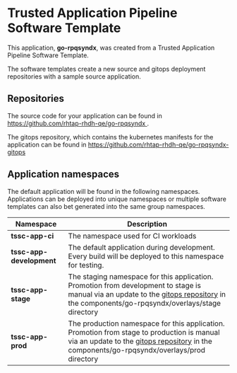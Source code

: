# Trusted Application Pipeline Software Template

This application, **go-rpqsyndx**, was created from a Trusted Application Pipeline Software Template.

The software templates create a new source and gitops deployment repositories with a sample source application. 

## Repositories

The source code for your application can be found in [https://github.com/rhtap-rhdh-qe/go-rpqsyndx ](https://github.com/rhtap-rhdh-qe/go-rpqsyndx ).
 
The gitops repository, which contains the kubernetes manifests for the application can be found in 
[https://github.com/rhtap-rhdh-qe/go-rpqsyndx-gitops ](https://github.com/rhtap-rhdh-qe/go-rpqsyndx-gitops ) 

## Application namespaces 

The default application will be found in the following namespaces. Applications can be deployed into unique namespaces or multiple software templates can also bet generated into the same group namespaces.  

|  Namespace   |  Description   |  
| -------- | -------- |
| **tssc-app-ci** | The namespace used for CI workloads |
| **tssc-app-development** | The default application during development. Every build will be deployed to this namespace for testing. |
| **tssc-app-stage** | The staging namespace for this application. Promotion from development to stage is manual via an update to the [gitops repository](https://github.com/rhtap-rhdh-qe/go-rpqsyndx-gitops ) in the components/go-rpqsyndx/overlays/stage directory |
| **tssc-app-prod** | The production namespace for this application. Promotion from stage to production is manual via an update to the [gitops repository](https://github.com/rhtap-rhdh-qe/go-rpqsyndx-gitops ) in the components/go-rpqsyndx/overlays/prod directory |